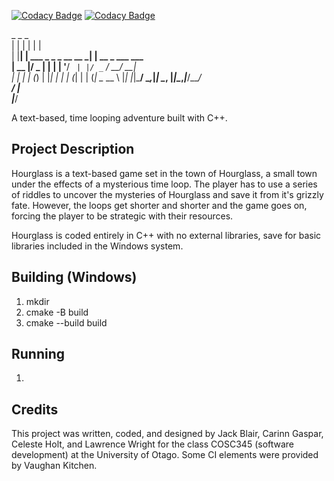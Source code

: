 [![Codacy Badge](https://app.codacy.com/project/badge/Grade/d9b747ed2a0e443d8db014ae67ad4681)](https://app.codacy.com/gh/LawrenceLOWright/Time-Bandits/dashboard?utm_source=gh&utm_medium=referral&utm_content=&utm_campaign=Badge_grade)
[![Codacy Badge](https://app.codacy.com/project/badge/Coverage/d9b747ed2a0e443d8db014ae67ad4681)](https://app.codacy.com/gh/LawrenceLOWright/Time-Bandits/dashboard?utm_source=gh&utm_medium=referral&utm_content=&utm_campaign=Badge_coverage)


  _    _                       _               \
 | |  | |                     | |              \
 | |__| | ___  _   _ _ __ __ _| | __ _ ___ ___ \
 |  __  |/ _ \| | | | '__/ _` | |/ _` / __/ __|\
 | |  | | (_) | |_| | | | (_| | | (_| \__ \__ \\
 |_|  |_|\___/ \__,_|_|  \__, |_|\__,_|___/___/\
                          __/ |                
                         |___/                 

A text-based, time looping adventure built with C++. 

## Project Description
Hourglass is a text-based game set in the town of Hourglass, a small town under the effects of a mysterious time loop. The player has to use a series of riddles to uncover the mysteries of Hourglass and save it from it's grizzly fate. However, the loops get shorter and shorter and the game goes on, forcing the player to be strategic with their resources. 

Hourglass is coded entirely in C++ with no external libraries, save for basic libraries included in the Windows system.  

## Building (Windows)
1. mkdir
2. cmake -B build
3. cmake --build build

## Running
1. 

## Credits
This project was written, coded, and designed by Jack Blair, Carinn Gaspar, Celeste Holt, and Lawrence Wright for the class COSC345 (software development) at the University of Otago. Some CI elements were provided by Vaughan Kitchen.
